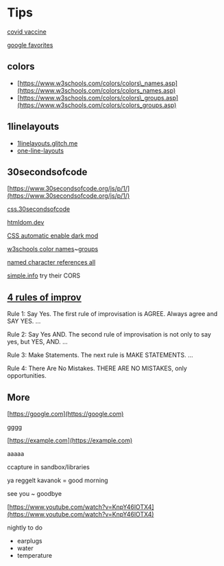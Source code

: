 # Tips

[covid vaccine](https://myvaccinerecord.cdph.ca.gov/qr/en/Gu_y_tIG8nY5b2b0RAzg7bRZKPf-P4dLFcMODjpXdvCf4UTbvlViox3mhT6MXSAflEIA4rVvF4BjymQ)

[google favorites](https://www.google.com/collections/s/list/aC4sz9C4MSG7ImIoVgGN1w/pJGl3_zBt7I)

## colors

* [https://www.w3schools.com/colors/colors\_names.asp](https://www.w3schools.com/colors/colors_names.asp)
* [https://www.w3schools.com/colors/colors\_groups.asp](https://www.w3schools.com/colors/colors_groups.asp)

## 1linelayouts

* [1linelayouts.glitch.me](https://1linelayouts.glitch.me/)
* [one-line-layouts](https://web.dev/one-line-layouts/)

## 30secondsofcode

[https://www.30secondsofcode.org/js/p/1/](https://www.30secondsofcode.org/js/p/1/)

[css.30secondsofcode](https://www.30secondsofcode.org/css/p/1/)

[htmldom.dev](https://htmldom.dev/)

[CSS automatic enable dark mod](https://dev.to/vasanthv/use-css-to-automatically-enable-dark-mode-in-your-web-app-based-on-system-settings-2jlp)

[w3schools color names](https://www.w3schools.com/colors/colors_names.asp)~[groups](https://www.w3schools.com/colors/colors_groups.asp)

[named character references all](https://html.spec.whatwg.org/multipage/named-characters.html#named-character-references)

[simple.info](https://simpl.info/) try their CORS

## [4 rules of improv](https://zapier.com/learn/customer-support/improv-customer-support/)

Rule 1: Say Yes. The first rule of improvisation is AGREE. Always agree and SAY YES. …

Rule 2: Say Yes AND. The second rule of improvisation is not only to say yes, but YES, AND. …

Rule 3: Make Statements. The next rule is MAKE STATEMENTS. …

Rule 4: There Are No Mistakes. THERE ARE NO MISTAKES, only opportunities.

## More

[https://google.com](https://google.com)

gggg

[https://example.com](https://example.com)

aaaaa

ccapture in sandbox/libraries

ya reggelt kavanok = good morning

see you ~ goodbye

[https://www.youtube.com/watch?v=KnpY46lOTX4](https://www.youtube.com/watch?v=KnpY46lOTX4)

nightly to do

* earplugs
* water
* temperature